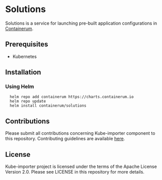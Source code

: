 # Solutions
Solutions is a service for launching pre-built application configurations in [Containerum](https://github.com/containerum/containerum).

## Prerequisites
* Kubernetes

## Installation

### Using Helm

```
  helm repo add containerum https://charts.containerum.io
  helm repo update
  helm install containerum/solutions
```

## Contributions
Please submit all contributions concerning Kube-importer component to this repository. Contributing guidelines are available [here](https://github.com/containerum/containerum/blob/master/CONTRIBUTING.md).

## License
Kube-importer project is licensed under the terms of the Apache License Version 2.0. Please see LICENSE in this repository for more details.

